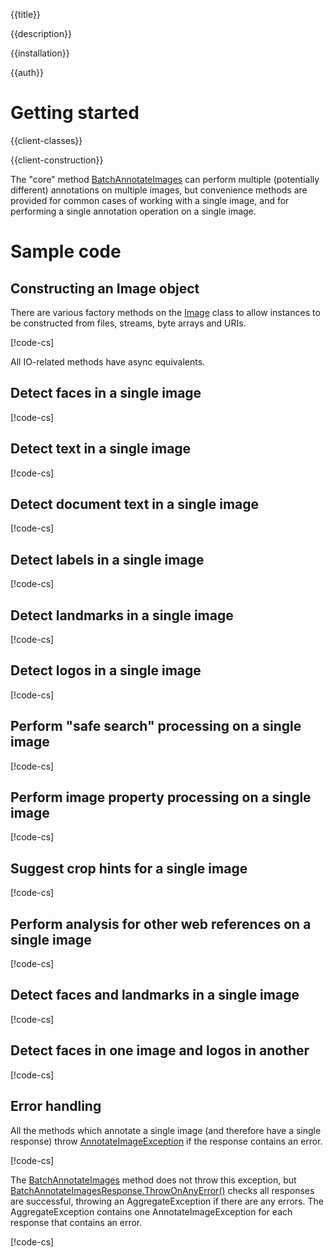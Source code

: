 {{title}}

{{description}}

{{installation}}

{{auth}}

# Getting started

{{client-classes}}

{{client-construction}}

The "core" method [BatchAnnotateImages](obj/api/Google.Cloud.Vision.V1P1Beta1.ImageAnnotatorClient.yml#Google_Cloud_Vision_V1P1Beta1_ImageAnnotatorClient_BatchAnnotateImages_System_Collections_Generic_IEnumerable_Google_Cloud_Vision_V1P1Beta1_AnnotateImageRequest__Google_Api_Gax_CallSettings_)
can perform multiple (potentially different) annotations on multiple
images, but convenience methods are provided for common cases of
working with a single image, and for performing a single annotation
operation on a single image.

# Sample code

## Constructing an Image object

There are various factory methods on the
[Image](obj/api/Google.Cloud.Vision.V1P1Beta1.Image.yml) class to allow
instances to be constructed from files, streams, byte arrays and URIs.

[!code-cs[](obj/snippets/Google.Cloud.Vision.V1P1Beta1.Image.txt#FactoryMethods)]

All IO-related methods have async equivalents.

## Detect faces in a single image

[!code-cs[](obj/snippets/Google.Cloud.Vision.V1P1Beta1.ImageAnnotatorClient.txt#DetectFaces)]

## Detect text in a single image

[!code-cs[](obj/snippets/Google.Cloud.Vision.V1P1Beta1.ImageAnnotatorClient.txt#DetectText)]

## Detect document text in a single image

[!code-cs[](obj/snippets/Google.Cloud.Vision.V1P1Beta1.ImageAnnotatorClient.txt#DetectDocumentText)]

## Detect labels in a single image

[!code-cs[](obj/snippets/Google.Cloud.Vision.V1P1Beta1.ImageAnnotatorClient.txt#DetectLabels)]

## Detect landmarks in a single image

[!code-cs[](obj/snippets/Google.Cloud.Vision.V1P1Beta1.ImageAnnotatorClient.txt#DetectLandmarks)]

## Detect logos in a single image

[!code-cs[](obj/snippets/Google.Cloud.Vision.V1P1Beta1.ImageAnnotatorClient.txt#DetectLogos)]

## Perform "safe search" processing on a single image

[!code-cs[](obj/snippets/Google.Cloud.Vision.V1P1Beta1.ImageAnnotatorClient.txt#DetectSafeSearch)]

## Perform image property processing on a single image

[!code-cs[](obj/snippets/Google.Cloud.Vision.V1P1Beta1.ImageAnnotatorClient.txt#DetectImageProperties)]

## Suggest crop hints for a single image

[!code-cs[](obj/snippets/Google.Cloud.Vision.V1P1Beta1.ImageAnnotatorClient.txt#DetectCropHints)]

## Perform analysis for other web references on a single image

[!code-cs[](obj/snippets/Google.Cloud.Vision.V1P1Beta1.ImageAnnotatorClient.txt#DetectWebInformation)]

## Detect faces and landmarks in a single image

[!code-cs[](obj/snippets/Google.Cloud.Vision.V1P1Beta1.ImageAnnotatorClient.txt#Annotate)]

## Detect faces in one image and logos in another

[!code-cs[](obj/snippets/Google.Cloud.Vision.V1P1Beta1.ImageAnnotatorClient.txt#BatchAnnotateImages)]

## Error handling

All the methods which annotate a single image (and therefore have a single response) throw
[AnnotateImageException](obj/api/Google.Cloud.Vision.V1P1Beta1.AnnotateImageException.yml) if the response
contains an error.

[!code-cs[](obj/snippets/Google.Cloud.Vision.V1P1Beta1.ImageAnnotatorClient.txt#ErrorHandling_SingleImage)]

The [BatchAnnotateImages](obj/api/Google.Cloud.Vision.V1P1Beta1.ImageAnnotatorClient.yml#Google_Cloud_Vision_V1P1Beta1_ImageAnnotatorClient_BatchAnnotateImages_System_Collections_Generic_IEnumerable_Google_Cloud_Vision_V1P1Beta1_AnnotateImageRequest__Google_Api_Gax_CallSettings_)
method does not throw this exception, but [BatchAnnotateImagesResponse.ThrowOnAnyError()](obj/api/Google.Cloud.Vision.V1P1Beta1.BatchAnnotateImagesResponse.yml##Google_Cloud_Vision_V1P1Beta1_BatchAnnotateImagesResponse_ThrowOnAnyError) checks
all responses are successful, throwing an AggregateException if there are any errors.
The AggregateException contains one AnnotateImageException for each response that contains an error.

[!code-cs[](obj/snippets/Google.Cloud.Vision.V1P1Beta1.BatchAnnotateImagesResponse.txt#ThrowOnAnyError)]
